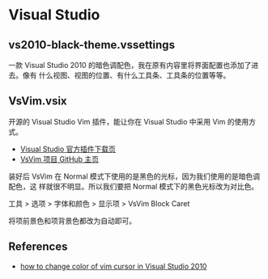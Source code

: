 Visual Studio
=============

vs2010-black-theme.vssettings
-----------------------------

一款 Visual Studio 2010 的暗色调配色，我在原有内容里将界面配置也添加了进去。像有
什么视图、视图的位置、有什么工具条、工具条的位置等等。

VsVim.vsix
----------

开源的 Visual Studio Vim 插件，能让你在 Visual Studio 中采用 Vim 的使用方式。

- [Visual Studio 官方插件下载页][1]
- [VsVim 项目 GitHub 主页][2]

装好后 VsVim 在 Normal 模式下使用的是黑色的光标，因为我们使用的是暗色调配色，这
样就很不明显。所以我们要把 Normal 模式下的黑色光标改为对比色。

工具 > 选项 > 字体和颜色 > 显示项 > VsVim Block Caret

将项前景色和项背景色都改为自动即可。

References
----------

- [how to change color of vim cursor in Visual Studio 2010][1]

[1]: http://visualstudiogallery.msdn.microsoft.com/59ca71b3-a4a3-46ca-8fe1-0e90e3f79329/
[2]: https://github.com/jaredpar/VsVim/
[3]: http://stackoverflow.com/questions/7546214/how-to-change-color-of-vim-cursor-in-visual-studio-2010

